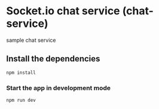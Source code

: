 # Socket.io chat service (chat-service)

sample chat service

## Install the dependencies
```bash
npm install
```

### Start the app in development mode
```bash
npm run dev
```
